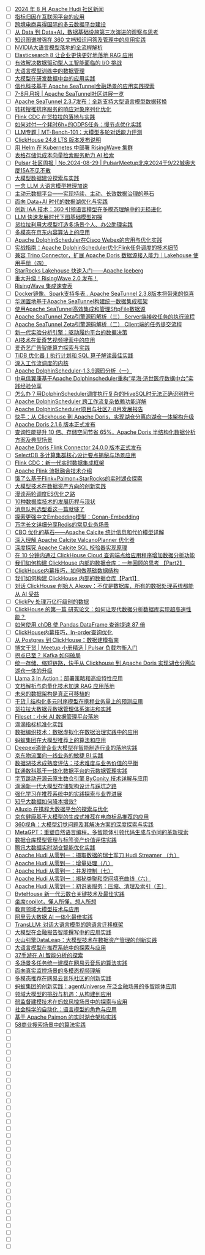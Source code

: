 - [ ] [2024 年 8 月 Apache Hudi 社区新闻](https://mp.weixin.qq.com/s/g_Wb_GPVXeVNtqE6eVRtRQ)
- [ ] [指标归因在互联网平台的应用](https://mp.weixin.qq.com/s/SIi6MWpIvpSMR1c0vKY2Ag)
- [ ] [跨境电商喜得国际的多云数据平台建设](https://mp.weixin.qq.com/s/XRRnxvo0lzGUkw3vmn8tdw)
- [ ] [从 Data 到 Data+AI，数据基础设施第三次演进的观察与思考](https://mp.weixin.qq.com/s/JWUp_wkYrCVsLM59eEqYNw)
- [ ] [知识图谱增强在 360 文档知识问答及管理中的应用实践](https://mp.weixin.qq.com/s/_-hzJHYvrth0yBr8L5Ld-Q)
- [ ] [NVIDIA大语言模型落地的全流程解析](https://mp.weixin.qq.com/s/9U7t3MKnk22VhUEke7OQmw)
- [ ] [Elasticsearch 8 让企业更快更好地落地 RAG 应用](https://mp.weixin.qq.com/s/smR2Q_HarUFA4pSCoN8tNA)
- [ ] [有效解决数据驱动型人工智能面临的 I/O 挑战](https://mp.weixin.qq.com/s/BtDs3rjyuml7Nrs6Kj2Eng)
- [ ] [大语言模型训练中的数据管理](https://mp.weixin.qq.com/s/Ul7OaGAyrbcUJz0Q8xzeZQ)
- [ ] [大模型在研发数据中台的应用实践](https://mp.weixin.qq.com/s/-c04q-thalvpZhS8n7JepQ)
- [ ] [信也科技基于 Apache SeaTunnel金融场景的应用实践探索](https://mp.weixin.qq.com/s/71Yrbo5RO6FANJzzf3dZag)
- [ ] [7-8月月报 | Apache SeaTunnel社区进展一览](https://mp.weixin.qq.com/s/HDcOuUIjT4ApsizoSIFGWQ)
- [ ] [Apache SeaTunnel 2.3.7发布：全新支持大型语言模型数据转换](https://mp.weixin.qq.com/s/V0TC19GxjlVInOAacEIhuw)
- [ ] [转转搜推排序服务的响应对象序列化优化](https://mp.weixin.qq.com/s/X0RyPEGl7WQ8WRI5Q1fV4Q)
- [ ] [Flink CDC 在货拉拉的落地与实践](https://mp.weixin.qq.com/s/ZSc4ZPKwJQnfr_yDQHLzYg)
- [ ] [如何对付一个耗时6h+的ODPS任务：慢节点优化实践](https://mp.weixin.qq.com/s/xKOmGl4QzCsmwMtgYPRkhA)
- [ ] [LLM专题 | MT-Bench-101：大模型多轮对话能力评测](https://mp.weixin.qq.com/s/o9vzNkknnO4ijOVlHmTpGA)
- [ ] [ClickHouse 24.8 LTS 版本发布说明](https://mp.weixin.qq.com/s/xc1_6m-3sUBr2T7_t4m3jQ)
- [ ] [用 Helm 在 Kubernetes 中部署 RisingWave 集群](https://mp.weixin.qq.com/s/Ums63FRrB7DkkhsYaHs7ig)
- [ ] [表格存储低成本向量检索服务助力 AI 检索](https://mp.weixin.qq.com/s/gl-GLogaiBtgNMDqMgVnqg)
- [ ] [Pulsar 社区周报 | No.2024-08-29 | PulsarMeetup北京2024于9/22城奥大厦15A不见不散](https://mp.weixin.qq.com/s/4qTW5zaEe4Y2JASqPKm82w)
- [ ] [大模型数据建设探索与实践](https://mp.weixin.qq.com/s/piYayFOaHzq9aZtgCTD27A)
- [ ] [一念 LLM 大语言模型推理加速](https://mp.weixin.qq.com/s/ygIPqII2RYkvu7nPaJsJ3w)
- [ ] [主动元数据平台——实现持续、主动、长效数据治理的基石](https://mp.weixin.qq.com/s/TFjJ799IOPkwG_Ywz3piow)
- [ ] [面向 Data+AI 时代的数据湖优化与实践](https://mp.weixin.qq.com/s/HwnGaPWscY0BvAek-4bHpQ)
- [ ] [创新 IAA 技术：360 引领语言模型在多模态理解中的无损进化](https://mp.weixin.qq.com/s/wQIsgThuvFTCbLSVpTRT-Q)
- [ ] [LLM 快速发展时代下图基础模型初探](https://mp.weixin.qq.com/s/-sY1jV_2X57PFbMskoCUCA)
- [ ] [货拉拉利用大模型打造多场景个人、办公助理实践](https://mp.weixin.qq.com/s/ZOMWQ6iYf7gQ1l6QDM02cg)
- [ ] [多模态在京东内容算法上的应用](https://mp.weixin.qq.com/s/Em5jQPo_ri06AT5IWzvbCA)
- [ ] [Apache DolphinScheduler在Cisco Webex的应用与优化实践](https://mp.weixin.qq.com/s/2_ub8LBwKmWkGC1R9u0UTw)
- [ ] [实战指南：Apache DolphinScheduler优化Flink任务调度的技术细节](https://mp.weixin.qq.com/s/WOatK4Av51m1_JQ9nRxxKg)
- [ ] [兼容 Trino Connector，扩展 Apache Doris 数据源接入能力｜Lakehouse 使用手册（四）](https://mp.weixin.qq.com/s/tDFSAXyeayLYqUDV8KdnpA)
- [ ] [StarRocks Lakehouse 快速入门——Apache Iceberg](https://mp.weixin.qq.com/s/pIXKXKNBLG5EPkAkiowBLQ)
- [ ] [重大升级！RisingWave 2.0 发布！](https://mp.weixin.qq.com/s/Kq37BfymAd3ZZyeY0jOAcg)
- [ ] [RisingWave 集成速查表](https://mp.weixin.qq.com/s/nOs4admNMMgw9ziCafvFbw)
- [ ] [Docker镜像、Spark支持多表...Apache SeaTunnel 2.3.8版本将带来的惊喜](https://mp.weixin.qq.com/s/uBh7p1BaSEpZsCYdBCAm7Q)
- [ ] [华润置地基于Apache SeaTunnel构建统一数据集成框架](https://mp.weixin.qq.com/s/br5zzwHnZVGwyIVtuOIsLQ)
- [ ] [使用Apache SeaTunnel高效集成和管理SftpFile数据源](https://mp.weixin.qq.com/s/mmsE15ocH5YFo0PoZuCqxQ)
- [ ] [Apache SeaTunnel Zeta引擎源码解析（三） Server端接收任务的执行流程](https://mp.weixin.qq.com/s/esTd-15JZXYvjQ5s0KtD7Q)
- [ ] [Apache SeaTunnel Zeta引擎源码解析（二） Client端的任务提交流程](https://mp.weixin.qq.com/s/khKtrSwvqqEvogevYiGC0g)
- [ ] [新一代实验分析引擎：驱动履约平台的数据决策](https://mp.weixin.qq.com/s/vdqaat4ioQ2rqqy0JxvMVQ)
- [ ] [AI技术在爱奇艺视频搜索中的应用](https://mp.weixin.qq.com/s/K02gGawk_4Ej5rWlPxfAZQ)
- [ ] [爱奇艺广告智能算力探索与实践](https://mp.weixin.qq.com/s/DU4uMuQ7WzU6bz1mAxsZug)
- [ ] [TiDB 优化器丨执行计划和 SQL 算子解读最佳实践](https://mp.weixin.qq.com/s/uGG2yY_8O8Rle9hdInl5SA)
- [ ] [深入工作流调度的内核](https://mp.weixin.qq.com/s/KOgMBaAr87kCQ_Iy1iKnNw)
- [ ] [Apache DolphinScheduler-1.3.9源码分析（一）](https://mp.weixin.qq.com/s/mjHb7zOHKp7fqXqVI16cVA)
- [ ] [中电信翼康基于Apache Dolphinscheduler重构“星海·济世医疗数据中台”实践经验分享](https://mp.weixin.qq.com/s/R_xM0M98lE3QSUrC-EadjA)
- [ ] [怎么办？用DolphinScheduler调度执行复杂的HiveSQL时无法正确识别符号](https://mp.weixin.qq.com/s/iOMsZh-XiaJsVoD4XTGvYg)
- [ ] [Apache DolphinScheduler 跨工作流复杂依赖功能详解](https://mp.weixin.qq.com/s/GcTjPWMqOT3X81-l-TMYAA)
- [ ] [Apache DolphinScheduler项目与社区7-8月发展报告](https://mp.weixin.qq.com/s/9L23FJkwWiqaYOi6_R2p_A)
- [ ] [快手：从 Clickhouse 到 Apache Doris，实现湖仓分离向湖仓一体架构升级](https://mp.weixin.qq.com/s/fVk_o9c59jw3GVMfQrvaxw)
- [ ] [Apache Doris 2.1.6 版本正式发布](https://mp.weixin.qq.com/s/m2YGPjoiVL2CnV-gk79eJw)
- [ ] [查询性能提升 10 倍、存储空间节省 65%，Apache Doris 半结构化数据分析方案及典型场景](https://mp.weixin.qq.com/s/fGtS3BUMMKOh4C99dLpzLA)
- [ ] [Apache Doris Flink Connector 24.0.0 版本正式发布](https://mp.weixin.qq.com/s/Fh3nMplePwhdzMi8Y8VBOQ)
- [ ] [SelectDB 多计算集群核心设计要点揭秘与场景应用](https://mp.weixin.qq.com/s/LEORVOrn-ptDPKlVASufzA)
- [ ] [Flink CDC：新一代实时数据集成框架](https://mp.weixin.qq.com/s/kV77xw5rlmxDRoDpt7a65w)
- [ ] [Apache Flink 流批融合技术介绍](https://mp.weixin.qq.com/s/ybwkxyIeojehHdT2ZVy03A)
- [ ] [饿了么基于Flink+Paimon+StarRocks的实时湖仓探索](https://mp.weixin.qq.com/s/HyQS1hOoRvDWqizZLZ9M-Q)
- [ ] [大模型技术在数据资产方向的创新实践](https://mp.weixin.qq.com/s/Gm_G9lcpTzwihomzj4awRw)
- [ ] [漫谈两轮调度ES优化之路](https://mp.weixin.qq.com/s/kZ9mJ3e5Ynisaxgz20JpqA)
- [ ] [10种数据库技术的发展历程与现状](https://mp.weixin.qq.com/s/AAxlJzX_S_-ScJRtUktm4g)
- [ ] [消息队列选型看这一篇就够了](https://mp.weixin.qq.com/s/jWKHAic4Tt4Ohsj4pTmYFw)
- [ ] [探索更强中文Embedding模型：Conan-Embedding](https://mp.weixin.qq.com/s/5upU8Yf-6Bcn0kfxk7-V2Q)
- [ ] [万字长文详细分享Redis的常见业务场景](https://mp.weixin.qq.com/s/srkd73bS2n3mjIADLVg72A)
- [ ] [CBO 优化的基石——Apache Calcite 统计信息和代价模型详解](https://mp.weixin.qq.com/s/dfnh7ja_rCO2MqRvtSboTg)
- [ ] [深入理解 Apache Calcite ValcanoPlanner 优化器](https://mp.weixin.qq.com/s/rBDSs4Ul7RdpvBPPkYq8Mw)
- [ ] [深度探究 Apache Calcite SQL 校验器实现原理](https://mp.weixin.qq.com/s/vev4QM0eczofP1R_3dlsYg)
- [ ] [在 10 分钟内通过 ClickHouse Cloud 查询端点给应用程序增加数据分析功能](https://mp.weixin.qq.com/s/PjBb7nk-0uc-PTgAjlf7kg)
- [ ] [我们如何构建 ClickHouse 内部的数据仓库：一年回顾的思考 【Part2】](https://mp.weixin.qq.com/s/dS5-SoWbxUN_PU70QYdoLA)
- [ ] [ClickHouse内幕技巧，如何做基础数据结构](https://mp.weixin.qq.com/s/1jjr0muG46e5mMJRBKed2A)
- [ ] [我们如何构建 ClickHouse 内部的数据仓库【Part1】](https://mp.weixin.qq.com/s/t8tRAOc0jcGICp-OmhXybQ)
- [ ] [对话 ClickHouse 创始人 Alexey：不仅是数据库，所有的数据处理系统都能从 AI 受益](https://mp.weixin.qq.com/s/R6MWUpFp2w3MPjMOZNDn2Q)
- [ ] [ClickPy 处理万亿行级别的数据](https://mp.weixin.qq.com/s/UUgR6gvhgJ-u-TeMMUn5bg)
- [ ] [ClickHouse 的第一篇 研究论文：如何让现代数据分析数据库实现超高速性能？](https://mp.weixin.qq.com/s/v3ZoIxGYz29VcK7LbWhANA)
- [ ] [如何使用 chDB 使 Pandas DataFrame 查询提速 87 倍](https://mp.weixin.qq.com/s/zLsCnowzdjxwWY8z2-AB8A)
- [ ] [ClickHouse内幕技巧，In-order查询优化](https://mp.weixin.qq.com/s/ipN43yVT2hqpeQBc_F8q8Q)
- [ ] [从 Postgres 到 ClickHouse：数据建模指南](https://mp.weixin.qq.com/s/ib-8goi1ldoBM4s7DR57Yg)
- [ ] [博文干货 | Meetup 小册精选 | Pulsar 负载均衡入门](https://mp.weixin.qq.com/s/f2g2rqAOYyVyb-nw4kFi2A)
- [ ] [拐点已至？ Kafka 如何破局](https://mp.weixin.qq.com/s/LD4W7Vt1QS5QXHC8Us80zw)
- [ ] [统一存储、缩短链路，快手从 Clickhouse 到 Apache Doris 实现湖仓分离向湖仓一体的升级](https://mp.weixin.qq.com/s/LJ9b5g5HOPBs5PcCGz39KA)
- [ ] [Llama 3 In Action：部署策略和高级特性应用](https://mp.weixin.qq.com/s/EuzpanztltctDWevQK0yeA)
- [ ] [文档解析与向量化技术加速 RAG 应用落地](https://mp.weixin.qq.com/s/BFLldZr4YdUAf66ZvTROAw)
- [ ] [未来的数据架构是真正可移植的](https://mp.weixin.qq.com/s/OGxumm-m1MR2vSQrzshBpg)
- [ ] [干货 | 结构化多元时序模型在携程业务量上的预测应用](https://mp.weixin.qq.com/s/QMADitomv39FKcUlm6p5Tw)
- [ ] [货拉拉大数据元数据管理体系演进和实践](https://mp.weixin.qq.com/s/QMFvkwZW_5l37zA3IiNHtA)
- [ ] [Fileset：小米 AI 数据管理平台落地](https://mp.weixin.qq.com/s/8f9xE408mRwSn2ZymWOJhA)
- [ ] [滴滴指标标准化实践](https://mp.weixin.qq.com/s/RNWm5Eq0YG4jgCZntCSQFA)
- [ ] [数据编织技术：数据虚拟化在数据治理实践中的应用](https://mp.weixin.qq.com/s/YlSV25Vj6oqX6NfpUj8fXw)
- [ ] [蚂蚁集团在大模型推荐上的算法和应用](https://mp.weixin.qq.com/s/Itfn2573Sh5xb4gmFF4drg)
- [ ] [Deepexi滴普企业大模型在智能制造行业的落地实践](https://mp.weixin.qq.com/s/cuUD4I0FW35UX2ZFqStowA)
- [ ] [京东物流面向一线业务的敏捷 BI 实践](https://mp.weixin.qq.com/s/-N-4d1ZeCQHsHgKskiQ5Nw)
- [ ] [数据湖技术成熟度评估：技术难度与业务价值的平衡](https://mp.weixin.qq.com/s/LvnZZt_bOV4wurF8mBxbWA)
- [ ] [联通数科基于一体化数据平台的元数据管理实践](https://mp.weixin.qq.com/s/IgR7j5sN7WbFzqKhaHZB6A)
- [ ] [字节跳动开源云原生数仓引擎 ByConity 技术详解与应用](https://mp.weixin.qq.com/s/4lcpC8dt4ga6j8RPR-v3OQ)
- [ ] [滴滴新一代大模型存储架构设计与踩坑之路](https://mp.weixin.qq.com/s/kY7ZmhWj8SiEvreM1Z0tYA)
- [ ] [强化学习在推荐系统中的实践探索与业界进展](https://mp.weixin.qq.com/s/0F17AkUMvEmRMIABpjvgFQ)
- [ ] [知乎大数据如何降本增效?](https://mp.weixin.qq.com/s/GuJtLC0NdZh7rIXWPQiS3Q)
- [ ] [Alluxio 在携程大数据平台的探索与优化](https://mp.weixin.qq.com/s/tdW-ARJ3832b3QC45l9mZQ)
- [ ] [京东健康基于大模型的生成式推荐在电商标品推荐的应用](https://mp.weixin.qq.com/s/jN1OAKcRhJOt-qvPEE3gbg)
- [ ] [360视角：大模型幻觉问题及其解决方案的深度探索与实践](https://mp.weixin.qq.com/s/OzI5PLmHSn7iYpoAEMKhXw)
- [ ] [MetaGPT：重塑自然语言编程，多智能体引领代码生成与协同的革新探索](https://mp.weixin.qq.com/s/9GqUgXuGXohehF1uHdzO9g)
- [ ] [数据仓库模型管理与标签资产价值评估实践](https://mp.weixin.qq.com/s/op6Vk1znjARs0_dCBdo-uQ)
- [ ] [腾讯大数据实时湖仓智能优化实践](https://mp.weixin.qq.com/s/Fqlz2UTvGCFUcimT75CN-w)
- [ ] [Apache Hudi 从零到一：摄取数据的瑞士军刀 Hudi Streamer （九）](https://mp.weixin.qq.com/s/0sCtaSb41KE9MyOgjX6sng)
- [ ] [Apache Hudi 从零到一：增量处理（八）](https://mp.weixin.qq.com/s/xnQmAFddd5KChQvXJ2YKrA)
- [ ] [Apache Hudi 从零到一：并发控制（七）](https://mp.weixin.qq.com/s/h02L5xrK1RwY33GdP8K_rw)
- [ ] [Apache Hudi 从零到一：揭秘类聚和空间填充曲线（六）](https://mp.weixin.qq.com/s/2tJMmKPnivHpoJdNRuUYFQ)
- [ ] [Apache Hudi 从零到一：初识表服务：压缩、清理及索引（五）](https://mp.weixin.qq.com/s/ZEV3xiWFZV80_aPtkyU55A)
- [ ] [ByteHouse 新一代云数仓关键技术及最佳实践](https://mp.weixin.qq.com/s/tPOt9ImSNkle3pHvRDILNg)
- [ ] [坐席copilot，懂人所懂，想人所想](https://mp.weixin.qq.com/s/rh1PGrgr6YcbGnfEJjl_Fg)
- [ ] [教育领域大模型技术与应用](https://mp.weixin.qq.com/s/874a6a8tt-NF6BuHlemKWA)
- [ ] [阿里云大数据 AI 一体化最佳实践](https://mp.weixin.qq.com/s/eUE4cGS3CkLGWQj5XigUzQ)
- [ ] [TransLLM: 对话大语言模型的跨语言迁移框架](https://mp.weixin.qq.com/s/lKxHPtG7X5yFIES-qpFzPQ)
- [ ] [大模型在金融报告智能撰写中的应用实践](https://mp.weixin.qq.com/s/CriuQvlNV3msJI2z_HbUlQ)
- [ ] [火山引擎DataLeap：大模型技术在数据资产管理的创新实践](https://mp.weixin.qq.com/s/ADa3pV-mRx8yW200O_Ogag)
- [ ] [大语言模型在推荐系统中的探索与应用](https://mp.weixin.qq.com/s/y5-Sa-WaN0y2zwUX0g1EXg)
- [ ] [37手游在 AI 智能分析的探索](https://mp.weixin.qq.com/s/zAyscChPex1oc8hObQ4Lzg)
- [ ] [多场景多任务统一建模在网易云音乐的算法实践](https://mp.weixin.qq.com/s/GVTvxLZaAIHPVSBhavtc8Q)
- [ ] [面向真实监控场景的多模态视频理解](https://mp.weixin.qq.com/s/3iPeKtqVEKvWpOb_pqEOXA)
- [ ] [多模态推荐在网易云音乐社区的创新实践](https://mp.weixin.qq.com/s/_zAAMtAtGFcrtwTwZ1R6jg)
- [ ] [蚂蚁集团的创新实践：agentUniverse 在泛金融场景的多智能体应用](https://mp.weixin.qq.com/s/dhFfdC43a74k4uahCs24-Q)
- [ ] [领域大模型的挑战与机遇：从构建到应用](https://mp.weixin.qq.com/s/UMd9U4qII5zt0ofiHdo4bg)
- [ ] [弱监督建模技术在蚂蚁风控场景中的探索与应用](https://mp.weixin.qq.com/s/-iGdHXEIoPmauLZMVWrnYQ)
- [ ] [社会科学的自动化：语言模型的角色与应用](https://mp.weixin.qq.com/s/ArCT2D5pky64nNwU3i4GJQ)
- [ ] [基于 Apache Paimon 的实时湖仓架构实践](https://mp.weixin.qq.com/s/mTZYaAqgWHftf-BnNaMf-A)
- [ ] [58商业搜索场景中的算法实践](https://mp.weixin.qq.com/s/oJ8SSkB1-NoIRcjAfWmqEQ)
- [ ] []()
- [ ] []()
- [ ] []()
- [ ] []()
- [ ] []()
- [ ] []()
- [ ] []()
- [ ] []()
- [ ] []()
- [ ] []()
- [ ] []()
- [ ] []()
- [ ] []()
- [ ] []()
- [ ] []()
- [ ] []()
- [ ] []()
- [ ] []()
- [ ] []()
- [ ] []()
- [ ] []()
- [ ] []()
- [ ] []()
- [ ] []()
- [ ] []()
- [ ] []()
- [ ] []()
- [ ] []()
- [ ] []()
- [ ] []()
- [ ] []()
- [ ] []()

